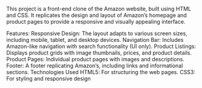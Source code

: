 This project is a front-end clone of the Amazon website, built using HTML and CSS. It replicates the design and layout of Amazon’s homepage and product pages to provide a responsive and visually appealing interface.

Features:
Responsive Design: The layout adapts to various screen sizes, including mobile, tablet, and desktop devices.
Navigation Bar: Includes Amazon-like navigation with search functionality (UI only).
Product Listings: Displays product grids with image thumbnails, prices, and product details.
Product Pages: Individual product pages with images and descriptions.
Footer: A footer replicating Amazon’s, including links and informational sections.
Technologies Used
HTML5: For structuring the web pages.
CSS3: For styling and responsive design
